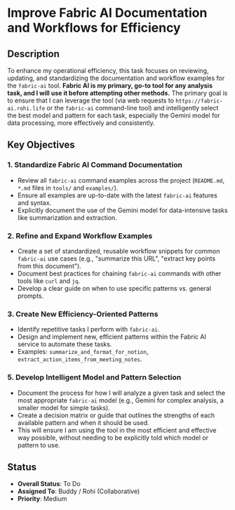 # Improve Fabric AI Documentation and Workflows for Efficiency

## Description
To enhance my operational efficiency, this task focuses on reviewing, updating, and standardizing the documentation and workflow examples for the `fabric-ai` tool. **Fabric AI is my primary, go-to tool for any analysis task, and I will use it before attempting other methods.** The primary goal is to ensure that I can leverage the tool (via web requests to `https://fabric-ai.rohi.life` or the `fabric-ai` command-line tool) and intelligently select the best model and pattern for each task, especially the Gemini model for data processing, more effectively and consistently.

## Key Objectives

### 1. Standardize Fabric AI Command Documentation
- Review all `fabric-ai` command examples across the project (`README.md`, `*.md` files in `tools/` and `examples/`).
- Ensure all examples are up-to-date with the latest `fabric-ai` features and syntax.
- Explicitly document the use of the Gemini model for data-intensive tasks like summarization and extraction.

### 2. Refine and Expand Workflow Examples
- Create a set of standardized, reusable workflow snippets for common `fabric-ai` use cases (e.g., "summarize this URL", "extract key points from this document").
- Document best practices for chaining `fabric-ai` commands with other tools like `curl` and `jq`.
- Develop a clear guide on when to use specific patterns vs. general prompts.

### 3. Create New Efficiency-Oriented Patterns
- Identify repetitive tasks I perform with `fabric-ai`.
- Design and implement new, efficient patterns within the Fabric AI service to automate these tasks.
- Examples: `summarize_and_format_for_notion`, `extract_action_items_from_meeting_notes`.

### 5. Develop Intelligent Model and Pattern Selection
- Document the process for how I will analyze a given task and select the most appropriate `fabric-ai` model (e.g., Gemini for complex analysis, a smaller model for simple tasks).
- Create a decision matrix or guide that outlines the strengths of each available pattern and when it should be used.
- This will ensure I am using the tool in the most efficient and effective way possible, without needing to be explicitly told which model or pattern to use.

## Status
- **Overall Status**: To Do
- **Assigned To**: Buddy / Rohi (Collaborative)
- **Priority**: Medium
